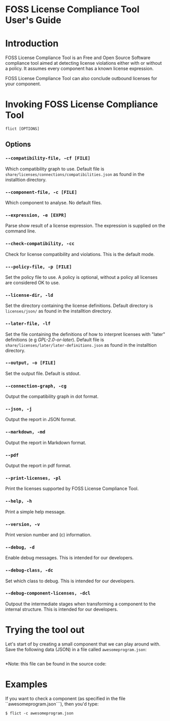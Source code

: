 <!--
SPDX-FileCopyrightText: 2020 Henrik Sandklef <hesa@sandklef.com>

SPDX-License-Identifier: GPL-3.0-or-later
-->

# FOSS License Compliance Tool User's Guide

# Introduction

FOSS License Compliance Tool is an Free and Open Source Software compliance tool
aimed at detecting license violations either with or without a
policy. It assumes every component has a known license expression.

FOSS License Compliance Tool can also conclude outbound licenses for your component.

# Invoking FOSS License Compliance Tool

```
flict [OPTIONS]
```

## Options

### ```--compatibility-file, -cf [FILE]```

Which compatibility graph to use. Default file is ```share/licenses/connections/compatibilities.json``` as found in the installtion directory.

### ```--component-file, -c [FILE]```

Which component to analyse. No default files.

### ```--expression, -e [EXPR]```

Parse show result of a license expression. The expression is supplied on the command line.

### ```--check-compatibility, -cc ```

Check for license compatibility and violations. This is the default mode.

### ```---policy-file, -p [FILE]```

Set the policy file to use. A policy is optional, without a policy all licenses are considered OK to use.

### ```--license-dir, -ld```

Set the directory containing the license definitions. Default directory is ```licenses/json/``` as found in the installtion directory.

### ```--later-file, -lf```

Set the file containing the definitions of how to interpret licenses with "later" definitions (e g *GPL-2.0-or-later*). Default file is ```share/licenses/later/later-definitions.json``` as found in the installtion directory.

### ```--output, -o [FILE]```

Set the output file. Default is stdout.

### ```--connection-graph, -cg```

Output the compatibility graph in dot format.

### ```--json, -j```

Output the report in JSON format.

### ```--markdown, -md```

Output the report in Markdown format.

### ```--pdf```

Output the report in pdf format.

### ```--print-licenses, -pl```

Print the licenses supported by FOSS License Compliance Tool.

### ```--help, -h```

Print a simple help message.

### ```--version, -v```

Print version number and (c) information.

### ```--debug, -d```

Enable debug messages. This is intended for our developers.

### ```--debug-class, -dc```

Set which class to debug. This is intended for our developers.

### ```--debug-component-licenses, -dcl```

Outpout the intermediate stages when transforming a component to the internal structure. This is intended for our developers.

# Trying the tool out

Let's start of by creating a small component that we can play around with. Save the following data (JSON) in a file called ```awesomeprogram.json```:

```
```

*Note: this file can be found in the source code: 

# Examples

If you want to check a component (as specified in the file ``awesomeprogram.json```), then you'd type:

```
$ flict -c awesomeprogram.json

```